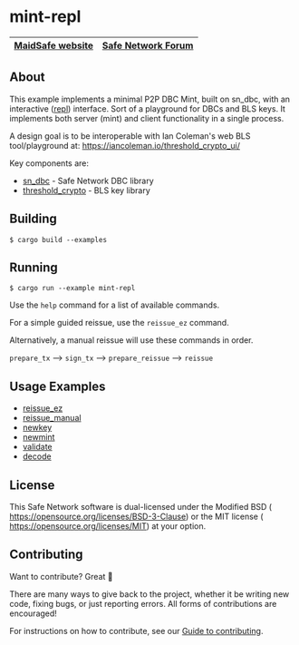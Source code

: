 # mint-repl

[MaidSafe website](http://maidsafe.net) | [Safe Network Forum](https://safenetforum.org/)
:-------------------------------------: | :---------------------------------------------:

## About

This example implements a minimal P2P DBC Mint, built on sn_dbc, with an interactive ([repl](https://en.wikipedia.org/wiki/Read%E2%80%93eval%E2%80%93print_loop)) interface.  Sort of a playground for 
DBCs and BLS keys.  It implements both server (mint) and client functionality in a single process.

A design goal is to be interoperable with Ian Coleman's web BLS tool/playground at:
https://iancoleman.io/threshold_crypto_ui/

Key components are:
* [sn_dbc](https://github.com/maidsafe/sn_dbc/) - Safe Network DBC library
* [threshold_crypto](https://github.com/poanetwork/threshold_crypto) - BLS key library


## Building


```
$ cargo build --examples
```

## Running

```
$ cargo run --example mint-repl
```

Use the `help` command for a list of available commands.

For a simple guided reissue, use the `reissue_ez` command.

Alternatively, a manual reissue will use these commands in order.

`prepare_tx` --> `sign_tx` --> `prepare_reissue` --> `reissue`

## Usage Examples

- [reissue_ez](./sample_runs/reissue_ez.txt)
- [reissue_manual](./sample_runs/reissue_manual.txt)
- [newkey](./sample_runs/newkey.txt)
- [newmint](./sample_runs/newmint.txt)
- [validate](./sample_runs/validate.txt)
- [decode](./sample_runs/decode.txt)

## License

This Safe Network software is dual-licensed under the Modified BSD (<LICENSE-BSD> <https://opensource.org/licenses/BSD-3-Clause>) or the MIT license (<LICENSE-MIT> <https://opensource.org/licenses/MIT>) at your option.

## Contributing

Want to contribute? Great :tada:

There are many ways to give back to the project, whether it be writing new code, fixing bugs, or just reporting errors. All forms of contributions are encouraged!

For instructions on how to contribute, see our [Guide to contributing](https://github.com/maidsafe/QA/blob/master/CONTRIBUTING.md).
